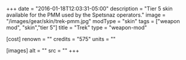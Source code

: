 +++
date = "2016-01-18T12:03:31-05:00"
description = "Tier 5 skin available for the PMM used by the Spetsnaz operators."
image = "/images/gear/skin/trek-pmm.jpg"
modType = "skin"
tags = ["weapon mod", "skin","tier 5"]
title = "Trek"
type = "weapon-mod"

[cost]
  renown = ""
  credits = "575"
  units = ""

[images]
  alt = ""
  src = ""
+++
